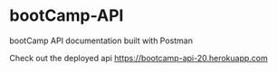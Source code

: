 # bootCamp-API
bootCamp API documentation built with Postman

Check out the deployed api https://bootcamp-api-20.herokuapp.com

